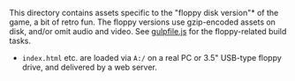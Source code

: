 This directory contains assets specific to the "floppy disk version"* of the game, a bit of retro fun.
The floppy versions use gzip-encoded assets on disk, and/or omit audio and video.
See [gulpfile.js](../../gulpfile.js) for the floppy-related build tasks.

* `index.html` etc. are loaded via `A:/` on a real PC or 3.5" USB-type floppy drive, and delivered by a web server.